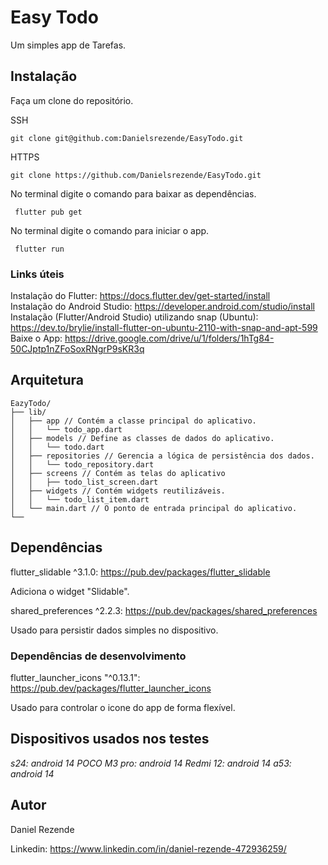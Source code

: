 # Easy Todo

Um simples app de Tarefas.

## Instalação

Faça um clone do repositório.

SSH

```
git clone git@github.com:Danielsrezende/EasyTodo.git
```

HTTPS 

```
git clone https://github.com/Danielsrezende/EasyTodo.git
```

No terminal digite o comando para baixar as dependências.

```
 flutter pub get 
```

No terminal digite o comando para iniciar o app.

```
 flutter run 
```

### Links úteis

Instalação do Flutter: https://docs.flutter.dev/get-started/install <br>
Instalação do Android Studio: https://developer.android.com/studio/install <br>
Instalação (Flutter/Android Studio) utilizando snap (Ubuntu): <br> 
https://dev.to/brylie/install-flutter-on-ubuntu-2110-with-snap-and-apt-599 <br>
Baixe o App: https://drive.google.com/drive/u/1/folders/1hTg84-50CJptp1nZFoSoxRNgrP9sKR3q

## Arquitetura

```
EazyTodo/
├── lib/
│   ├── app // Contém a classe principal do aplicativo.
│   │   └── todo_app.dart 
│   ├── models // Define as classes de dados do aplicativo.
│   │   └── todo.dart 
│   ├── repositories // Gerencia a lógica de persistência dos dados.
│   │   └── todo_repository.dart 
│   ├── screens // Contém as telas do aplicativo
│   │   ├── todo_list_screen.dart 
│   ├── widgets // Contém widgets reutilizáveis.
│   │   └── todo_list_item.dart
│   └── main.dart // O ponto de entrada principal do aplicativo.
└──
```

## Dependências 

flutter_slidable ^3.1.0: https://pub.dev/packages/flutter_slidable

Adiciona o widget "Slidable". 

shared_preferences ^2.2.3: https://pub.dev/packages/shared_preferences

Usado para persistir dados simples no dispositivo.

### Dependências de desenvolvimento

flutter_launcher_icons "^0.13.1": https://pub.dev/packages/flutter_launcher_icons

Usado para controlar o icone do app de forma flexível.

## Dispositivos usados nos testes

*s24: android 14*
*POCO M3 pro: android 14*
*Redmi 12: android 14*
*a53: android 14*


## Autor

Daniel Rezende

Linkedin: https://www.linkedin.com/in/daniel-rezende-472936259/

